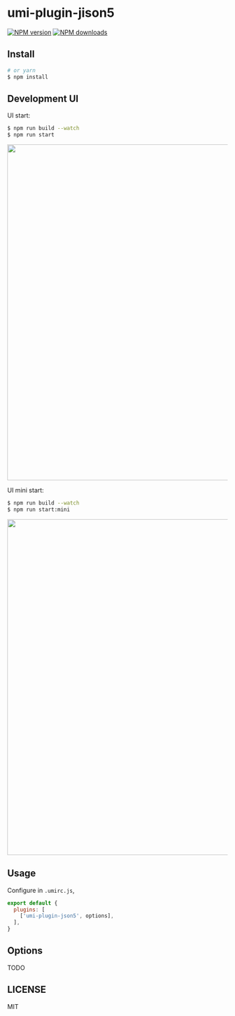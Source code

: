 # umi-plugin-jison5

[![NPM version](https://img.shields.io/npm/v/umi-plugin-jison5.svg?style=flat)](https://npmjs.org/package/umi-plugin-jison5)
[![NPM downloads](http://img.shields.io/npm/dm/umi-plugin-jison5.svg?style=flat)](https://npmjs.org/package/umi-plugin-jison5)



## Install

```bash
# or yarn
$ npm install
```
## Development UI

UI start:

```bash
$ npm run build --watch
$ npm run start
```

<img src="https://user-images.githubusercontent.com/13595509/67025108-10925980-f138-11e9-8f46-899eef3e098b.png" width="768" />

UI mini start:

```bash
$ npm run build --watch
$ npm run start:mini
```

<img src="https://user-images.githubusercontent.com/13595509/67024897-bbeede80-f137-11e9-9f19-6a3f0ea3f6cd.png" width="768" />

## Usage

Configure in `.umirc.js`,

```js
export default {
  plugins: [
    ['umi-plugin-json5', options],
  ],
}
```

## Options

TODO

## LICENSE

MIT
